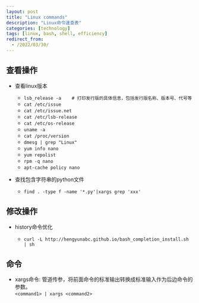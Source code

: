 ```yaml
---
layout: post
title: "Linux commands"
description: "Linux命令速查表"
categories: [technology]
tags: [linux, bash, shell, efficiency]
redirect_from:
  - /2022/03/30/
---
```


## 查看操作

- 查看linux版本

  - `lsb_release -a    # 打印发行版的具体信息，包括发行版名称、版本号、代号等`
  - `cat /etc/issue`
  - `cat /etc/issue.net`
  - `cat /etc/lsb-release`
  - `cat /etc/os-release`
  - `uname -a`
  - `cat /proc/version`
  - `dmesg | grep "Linux"`
  - `yum info nano`
  - `yum repolist`
  - `rpm -q nano`
  - `apt-cache policy nano`


- 查找包含字符串的python文件
  - `find . -type f -name '*.py'|xargs grep 'xxx'`  

## 修改操作

- history命令优化

  - `curl -L http://hengyunabc.github.io/bash_completion_install.sh | sh`

## 命令

- xargs命令: 管道传参，将前面命令的标准输出转换成标准输入作为后边命令的参数。  
  `<command1> | xargs <command2>`